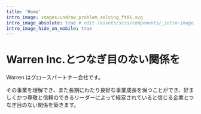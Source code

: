 ```yaml
---
title: 'Home'
intro_image: images/undraw_problem_solving_ft81.svg
intro_image_absolute: true # edit /assets/scss/components/_intro-image.scss for full control
intro_image_hide_on_mobile: true
---
```


# Warren Inc.とつなぎ目のない関係を
Warren はグロースパートナー会社です。

その事業を理解でき、また長期にわたり良好な事業成長を保つことができ、好ましくかつ尊敬と信頼のできるリーダーによって経営されていると信じる企業とつなぎ目のない関係を築きます。


